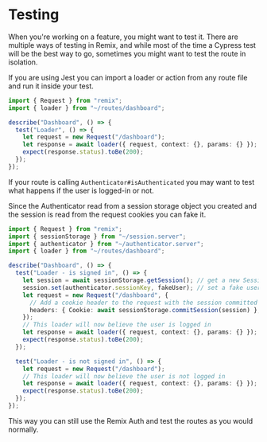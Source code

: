 # Testing

When you're working on a feature, you might want to test it. There are multiple ways of testing in Remix, and while most of the time a Cypress test will be the best way to go, sometimes you might want to test the route in isolation.

If you are using Jest you can import a loader or action from any route file and run it inside your test.

```ts
import { Request } from "remix";
import { loader } from "~/routes/dashboard";

describe("Dashboard", () => {
  test("Loader", () => {
    let request = new Request("/dashboard");
    let response = await loader({ request, context: {}, params: {} });
    expect(response.status).toBe(200);
  });
});
```

If your route is calling `Authenticator#isAuthenticated` you may want to test what happens if the user is logged-in or not.

Since the Authenticator read from a session storage object you created and the session is read from the request cookies you can fake it.

```ts
import { Request } from "remix";
import { sessionStorage } from "~/session.server";
import { authenticator } from "~/authenticator.server";
import { loader } from "~/routes/dashboard";

describe("Dashboard", () => {
  test("Loader - is signed in", () => {
    let session = await sessionStorage.getSession(); // get a new Session object
    session.set(authenticator.sessionKey, fakeUser); // set a fake user in the session
    let request = new Request("/dashboard", {
      // Add a cookie header to the request with the session committed
      headers: { Cookie: await sessionStorage.commitSession(session) },
    });
    // This loader will now believe the user is logged in
    let response = await loader({ request, context: {}, params: {} });
    expect(response.status).toBe(200);
  });

  test("Loader - is not signed in", () => {
    let request = new Request("/dashboard");
    // This loader will now believe the user is not logged in
    let response = await loader({ request, context: {}, params: {} });
    expect(response.status).toBe(200);
  });
});
```

This way you can still use the Remix Auth and test the routes as you would normally.
